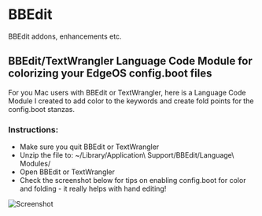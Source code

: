 # BBEdit
BBEdit addons, enhancements etc.

## BBEdit/TextWrangler Language Code Module for colorizing your EdgeOS config.boot files

For you Mac users with BBEdit or TextWrangler, here is a Language Code Module I created to add color to the keywords and create fold points for the config.boot stanzas.

### Instructions:

  * Make sure you quit BBEdit or TextWrangler
  * Unzip the file to: ~/Library/Application\ Support/BBEdit/Language\ Modules/
  * Open BBEdit or TextWrangler
  * Check the screenshot below for tips on enabling config.boot for color and folding - it really helps with hand editing!


![Screenshot](http://ubnt.i.lithium.com/t5/image/serverpage/image-id/56959iA6857962017285D5/image-size/original?v=mpbl-1&px=-1)

